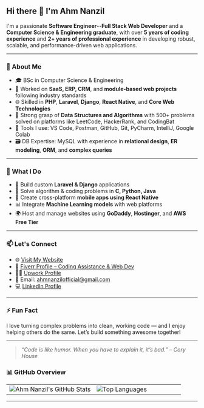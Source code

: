 ## Hi there 👋 I'm Ahm Nanzil

I'm a passionate **Software Engineer**--**Full Stack Web Developer** and a **Computer Science & Engineering graduate**, with over **5 years of coding experience** and **2+ years of professional experience** in developing robust, scalable, and performance-driven web applications.

---

### 🚀 About Me

- 🎓 BSc in Computer Science & Engineering  
- 💼 Worked on **SaaS, ERP, CRM**, and **module-based web projects** following industry standards  
- 🌐 Skilled in **PHP**, **Laravel**, **Django**, **React Native**, and **Core Web Technologies**  
- 🧠 Strong grasp of **Data Structures and Algorithms** with 500+ problems solved on platforms like LeetCode, HackerRank, and CodingBat  
- 🧰 Tools I use: VS Code, Postman, GitHub, Git, PyCharm, IntelliJ, Google Colab  
- 🗃️ DB Expertise: MySQL with experience in **relational design**, **ER modeling**, **ORM**, and **complex queries**

---

### 💼 What I Do

- 🔧 Build custom **Laravel & Django** applications
- 🧠 Solve algorithm & coding problems in **C, Python, Java**
- 📱 Create cross-platform **mobile apps using React Native**
- 📊 Integrate **Machine Learning models** with web platforms
- 🌍 Host and manage websites using **GoDaddy**, **Hostinger**, and **AWS Free Tier**

---

### 📫 Let's Connect

- 🌐 [Visit My Website](https://ahmnanzil.mooo.com)  
- 💼 [Fiverr Profile – Coding Assistance & Web Dev](https://www.fiverr.com/s/P2WXw3o)  
- 🧑‍💻 [Upwork Profile](https://www.upwork.com/freelancers/~0188c3e0f408323508?mp_source=share)  
- 📧 Email: ahmnanzilofficial@gmail.com  
- 💻 [LinkedIn Profile](https://www.linkedin.com/in/ahmnanzil) 
---

### ⚡ Fun Fact
I love turning complex problems into clean, working code — and I enjoy helping others do the same. Let’s build something awesome together!

---

> *“Code is like humor. When you have to explain it, it’s bad.” – Cory House*



### 📊 GitHub Overview

<table>
  <tr>
    <td width="50%">
      <img src="https://github-readme-stats.vercel.app/api?username=ahmnanzil&show_icons=true&theme=radical&count_private=true&hide_title=false" alt="Ahm Nanzil's GitHub Stats" />
    </td>
    <td width="50%">
      <img src="https://github-readme-stats.vercel.app/api/top-langs/?username=ahmnanzil&layout=compact&theme=radical&hide_title=false" alt="Top Languages" />
    </td>
  </tr>
</table>

---

